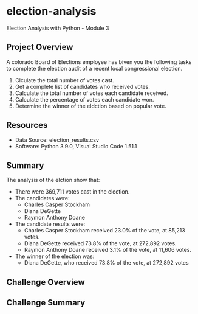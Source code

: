 # election-analysis
 Election Analysis with Python - Module 3

## Project Overview
A colorado Board of Elections employee has biven you the following tasks to complete the election audit of a recent local congressional election.

1. Clculate the total number of votes cast.
2. Get a complete list of candidates who received votes.
3. Calculate the total number of votes each candidate received.
4. Calculate the percentage of votes each candidate won.
5. Determine the winner of the eldction based on popular vote.

## Resources
- Data Source: election_results.csv
- Software: Python 3.9.0, Visual Studio Code 1.51.1

## Summary
The analysis of the elction show that:
- There were 369,711 votes cast in the election.
- The candidates were:
    - Charles Casper Stockham
    - Diana DeGette
    - Raymon Anthony Doane
- The candidate results were:
    - Charles Casper Stockham received 23.0% of the vote, at 85,213 votes.
    - Diana DeGette received 73.8% of the vote, at 272,892 votes.
    - Raymon Anthony Doane received 3.1% of the vote, at 11,606 votes.
- The winner of the election was:
    - Diana DeGette, who received 73.8% of the vote, at 272,892 votes

## Challenge Overview

## Challenge Summary

